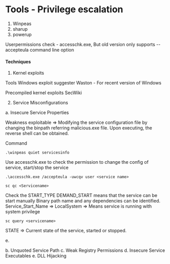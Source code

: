 # Tools - Privilege escalation

1. Winpeas
2. sharup
3. powerup

Userpermissions check - accesschk.exe, But old version only supports --accepteula command line option

#### Techniques
1. Kernel exploits

Tools
Windows exploit suggester
Waston - For recent version of Windows

Precompiled kernel exploits
SecWiki

2. Service Misconfigurations

a. Insecure Service Properties

Weakness exploitable => Modifying the service configuration file by changing the binpath referring malicious.exe file. Upon executing, the reverse shell can be obtained.

Command  

```
.\winpeas quiet servicesinfo
```

Use accesschk.exe to check the permission to change the config of service, start/stop the service
```
.\accesschk.exe /accepteula -uwcqv user <service name>
```

```
sc qc <Servicename>
```
Check the START_TYPE
DEMAND_START means that the service can be start manually
Binary path name and any dependencies can be identified.
Service_Start_Name => LocalSystem => Means service is running with system privilege

```
sc query <servicename>
```
STATE => Current state of the service, started or stopped.

e.

b. Unquoted Service Path
c. Weak Registry Permissions
d. Insecure Service Executables
e. DLL Hijacking


